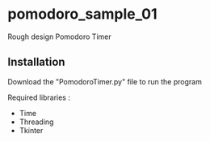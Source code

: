 # pomodoro_sample_01
Rough design Pomodoro Timer

## Installation
Download the "PomodoroTimer.py" file to run the program

Required libraries : 
- Time
- Threading
- Tkinter